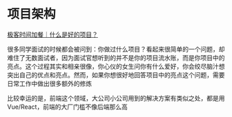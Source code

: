 # 项目架构
<!-- ['❌','✅','🔥','⭐'] -->


[极客时间加餐｜什么是好的项目？](https://time.geekbang.org/column/article/460565)

很多同学面试的时候都会被问到：你做过什么项目？看起来很简单的一个问题，却难住了无数面试者，因为面试官想听到的并不是你的项目流水账，而是你项目中的亮点。这个过程其实和相亲很像，你心仪的女生问你有什么爱好，你会绞尽脑汁想突出自己的优点和亮点。然而，如果你想很好地回答项目中的亮点这个问题，需要日常工作中做出很多额外的修炼

比较幸运的是，前端这个领域，大公司小公司用到的解决方案有类似之处，都是用Vue/React，前端的大厂门槛不像后端那么高

<roadmap :data="[
  {title:'什么是好项目',download:true,x:400,y:20},
  { title:'项目的亮点', y:180,
    left:[
      ['开发效率'],
      ['项目稳定性'],
      ['性能'],
    ],right:[
      ['大数据量场景'],
      ['可维护性'],
    ]
  } ,
{ title:'开发', y:280,
    left:[
      ['dev-server'],
      ['mock',[
        ['假数据'],
        ['ts-接口类型']
      ]],
      ['hmr'],
      ['proxy',[
        ['代理测试接口']
      ]],
      ['测试',[0],[
        ['单测'],
        ['E2E'],
      ]],
    ],right:[
      ['规范',[-35],[
        ['Airbnb'],
        ['standard'],
      ]],
      ['js',[40],[
        ['webpack'],
        ['vite'],
        ['rollup'],
        ['babel'],
        ['esbuild'],
      ]],
      ['css',[120],[
        ['sass'],
        ['less'],
        ['postcss'],
      ]]
    ]
  } ,
  { title:'部署上线',
    y:280,
    left:[
      ['pm2'],
      ['github'],
      ['docker'],
      ['k8s'],
    ],
    right:[
      ['监控'],
      ['日志'],
      ['报警'],
      ['故障复现'],
    ]
  } ,
  { title:'团队开发效率',
  } 
]" />


<!-- ## 技术文档
## 精品文章
* []()
## 免费视频

## 书籍推荐


## 付费教程 -->
